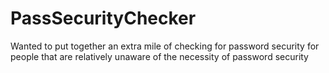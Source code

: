 # PassSecurityChecker

Wanted to put together an extra mile of checking for password security for people that are relatively unaware of the necessity of password security
